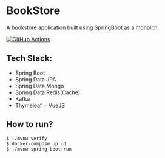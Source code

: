 # BookStore
A bookstore application built using SpringBoot as a monolith.

[![GitHub Actions](https://github.com/sivaprasadreddy/bookstore/actions/workflows/maven.yml/badge.svg)](https://github.com/sivaprasadreddy/bookstore/actions/workflows/maven.yml)

## Tech Stack:
* Spring Boot
* Spring Data JPA
* Spring Data Mongo
* Spring Data Redis(Cache)
* Kafka
* Thymeleaf + VueJS

## How to run?

```shell
$ ./mvnw verify
$ docker-compose up -d
$ ./mvnw spring-boot:run
```